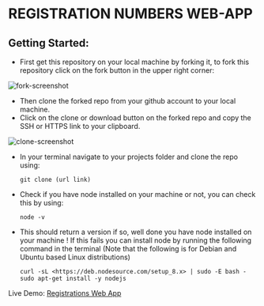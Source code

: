 # REGISTRATION NUMBERS WEB-APP



## Getting Started:



- First get this repository on your local machine by forking it, to fork this repository click on the fork button in the upper right corner:

![fork-screenshot](https://user-images.githubusercontent.com/22448019/29610658-33ca45b4-87fb-11e7-8b94-021e343f691d.png)

- Then clone the forked repo from your github account to your local machine.
- Click on the clone or download button on the forked repo and copy the SSH or HTTPS link to your clipboard.

![clone-screenshot](https://user-images.githubusercontent.com/22448019/29611898-aa79028c-87ff-11e7-8949-8e5aa70f38fa.png)

- In your terminal navigate to your projects folder and clone the repo using:

  ```
  git clone (url link)

- Check if you have node installed on your machine or not, you can check this by using:

  ```
  node -v

- This should return a version if so, well done you have node installed on your machine ! If this fails you can install node by running the following command in the terminal (Note that the following is for Debian and Ubuntu based Linux distributions)
  ```
  curl -sL <https://deb.nodesource.com/setup_8.x> | sudo -E bash -
  sudo apt-get install -y nodejs

	```
Live Demo: [Registrations Web App](http://registrations-numbers-webapp.herokuapp.com/)
